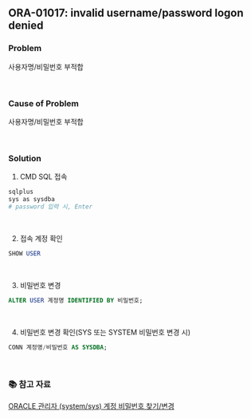 ## ORA-01017: invalid username/password logon denied

### Problem
사용자명/비밀번호 부적합

<br/>

### Cause of Problem
사용자명/비밀번호 부적합

<br/>

### Solution
1. CMD SQL 접속
```Bash
sqlplus
sys as sysdba
# password 입력 시, Enter
```

<br/>

2. 접속 계정 확인
```SQL
SHOW USER
```

<br/>

3. 비밀번호 변경
```SQL
ALTER USER 계정명 IDENTIFIED BY 비밀번호;
```

<br/>

4. 비밀번호 변경 확인(SYS 또는 SYSTEM 비밀번호 변경 시)
```SQL
CONN 계정명/비밀번호 AS SYSDBA;
```

<br/>

### 📚 참고 자료
[ORACLE 관리자 (system/sys) 계정 비밀번호 찾기/변경](https://fakegrowthup.tistory.com/253)

